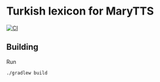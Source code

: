 Turkish lexicon for MaryTTS
===========================

[![CI](https://github.com/marytts/marytts-lexicon-tr/actions/workflows/main.yml/badge.svg)](https://github.com/marytts/marytts-lexicon-tr/actions/workflows/main.yml)

Building
--------

Run

    ./gradlew build

